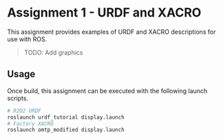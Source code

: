 # Assignment 1 - URDF and XACRO

This assignment provides examples of URDF and XACRO descriptions for use with ROS.

> TODO: Add graphics

## Usage
Once build, this assignment can be executed with the following launch scripts.
```bash
# R2D2 URDF
roslaunch urdf_tutorial display.launch
# Factory XACRO
roslaunch omtp_modified display.launch
```
